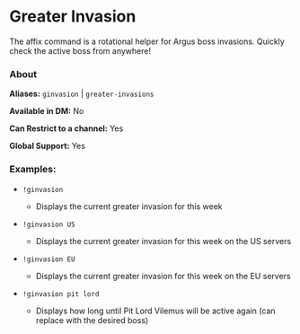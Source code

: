 # Greater Invasion

The affix command is a rotational helper for Argus boss invasions. Quickly check the active boss from anywhere!

### About

**Aliases:** `ginvasion` | `greater-invasions`

**Available in DM:** No

**Can Restrict to a channel:** Yes

**Global Support:** Yes

### Examples:

* `!ginvasion`
  - Displays the current greater invasion for this week


* `!ginvasion US`
  - Displays the current greater invasion for this week on the US servers


* `!ginvasion EU`
  - Displays the current greater invasion for this week on the EU servers


* `!ginvasion pit lord`
  - Displays how long until Pit Lord Vilemus will be active again (can replace with the desired boss)
